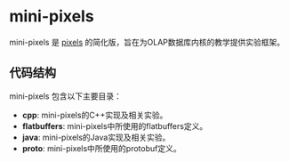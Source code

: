 # mini-pixels

mini-pixels 是 [pixels](https://github.com/pixelsdb/pixels) 的简化版，旨在为OLAP数据库内核的教学提供实验框架。

## 代码结构

mini-pixels 包含以下主要目录：

- **cpp**: mini-pixels的C++实现及相关实验。
- **flatbuffers**: mini-pixels中所使用的flatbuffers定义。
- **java**: mini-pixels的Java实现及相关实验。
- **proto**: mini-pixels中所使用的protobuf定义。

